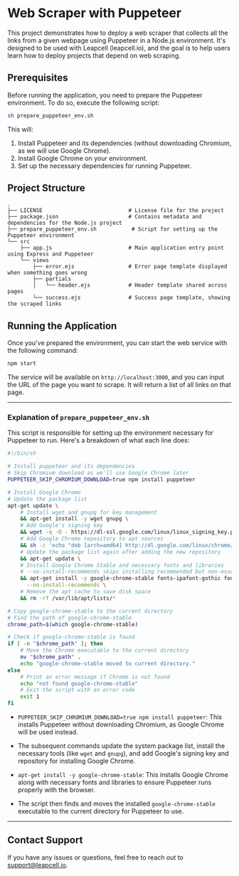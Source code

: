 # Web Scraper with Puppeteer

This project demonstrates how to deploy a web scraper that collects all the links from a given webpage using Puppeteer in a Node.js environment. It's designed to be used with Leapcell (leapcell.io), and the goal is to help users learn how to deploy projects that depend on web scraping.

## Prerequisites

Before running the application, you need to prepare the Puppeteer environment. To do so, execute the following script:

```bash
sh prepare_puppeteer_env.sh
```

This will:

1. Install Puppeteer and its dependencies (without downloading Chromium, as we will use Google Chrome).
2. Install Google Chrome on your environment.
3. Set up the necessary dependencies for running Puppeteer.

## Project Structure

```plaintext
.
├── LICENSE                           # License file for the project
├── package.json                      # Contains metadata and dependencies for the Node.js project
├── prepare_puppeteer_env.sh           # Script for setting up the Puppeteer environment
└── src
    ├── app.js                        # Main application entry point using Express and Puppeteer
    └── views
        ├── error.ejs                 # Error page template displayed when something goes wrong
        ├── partials
        │   └── header.ejs            # Header template shared across pages
        └── success.ejs               # Success page template, showing the scraped links
```

## Running the Application

Once you've prepared the environment, you can start the web service with the following command:

```bash
npm start
```

The service will be available on `http://localhost:3000`, and you can input the URL of the page you want to scrape. It will return a list of all links on that page.

---

### Explanation of `prepare_puppeteer_env.sh`

This script is responsible for setting up the environment necessary for Puppeteer to run. Here's a breakdown of what each line does:

```bash
#!/bin/sh

# Install puppeteer and its dependencies
# Skip Chromium download as we'll use Google Chrome later
PUPPETEER_SKIP_CHROMIUM_DOWNLOAD=true npm install puppeteer

# Install Google Chrome
# Update the package list
apt-get update \
    # Install wget and gnupg for key management
    && apt-get install -y wget gnupg \
    # Add Google's signing key
    && wget -q -O - https://dl-ssl.google.com/linux/linux_signing_key.pub | apt-key add - \
    # Add Google Chrome repository to apt sources
    && sh -c 'echo "deb [arch=amd64] http://dl.google.com/linux/chrome/deb/ stable main" >> /etc/apt/sources.list.d/google.list' \
    # Update the package list again after adding the new repository
    && apt-get update \
    # Install Google Chrome Stable and necessary fonts and libraries
    # --no-install-recommends skips installing recommended but non-essential packages
    && apt-get install -y google-chrome-stable fonts-ipafont-gothic fonts-wqy-zenhei fonts-thai-tlwg fonts-kacst fonts-freefont-ttf libxss1 \
      --no-install-recommends \
    # Remove the apt cache to save disk space
    && rm -rf /var/lib/apt/lists/*

# Copy google-chrome-stable to the current directory
# Find the path of google-chrome-stable
chrome_path=$(which google-chrome-stable)

# Check if google-chrome-stable is found
if [ -n "$chrome_path" ]; then
    # Move the Chrome executable to the current directory
    mv "$chrome_path" .
    echo "google-chrome-stable moved to current directory."
else
    # Print an error message if Chrome is not found
    echo "not found google-chrome-stable"
    # Exit the script with an error code
    exit 1
fi
```

- `PUPPETEER_SKIP_CHROMIUM_DOWNLOAD=true npm install puppeteer`: This installs Puppeteer without downloading Chromium, as Google Chrome will be used instead.
- The subsequent commands update the system package list, install the necessary tools (like `wget` and `gnupg`), and add Google's signing key and repository for installing Google Chrome.

- `apt-get install -y google-chrome-stable`: This installs Google Chrome along with necessary fonts and libraries to ensure Puppeteer runs properly with the browser.

- The script then finds and moves the installed `google-chrome-stable` executable to the current directory for Puppeteer to use.

---

## Contact Support

If you have any issues or questions, feel free to reach out to support@leapcell.io.
